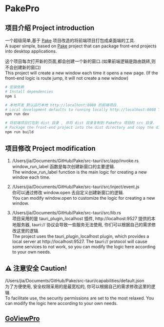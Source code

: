 # PakePro
## 项目介绍 Project introduction
一个超级简单,基于 [Pake](https://github.com/tw93/Pake/#) 项目改造的将前端项目打包成桌面端的工具. <br>
A super simple, based on [Pake](https://github.com/tw93/Pake/#) project that can package front-end projects into desktop applications.

这个项目每次打开新的页面,都会创建一个新的窗口.(如果前端逻辑是路由跳转,则不会创建新的窗口) <br>
This project will create a new window each time it opens a new page. (If the front-end logic is route jump, it will not create a new window)

```sh
# 安装依赖
# Install dependencies
npm i

# 本地开发 默认运行本地 http://localhost:8080 的前端项目.
# Local development defaults to running locally http://localhost:8080 The front-end project.
npm run dev

# 将前端项目打包到 dist 目录 , 并将 dist 目录复制到 PakePro 项目的 src 目录.
# Package the front-end project into the dist directory and copy the dist directory to the src directory of the PakePro project.
npm run build
```

## 项目修改 Project modification

1. /Users/jia/Documents/GitHub/Pake/src-tauri/src/app/invoke.rs <br>
  window_run_label 函数是每次创建新窗口的主要逻辑. <br>
  The window_run_label function is the main logic for creating a new window each time. <br>

2. /Users/jia/Documents/GitHub/Pake/src-tauri/src/inject/event.js <br>
  你可以通过修改 window.open 去自定义创建新窗口的逻辑. <br>
  You can modify window.open to customize the logic for creating a new window. <br>
  
3. /Users/jia/Documents/GitHub/Pake/src-tauri/src/lib.rs <br>
  项目采用的是 tauri_plugin_localhost 插件, http://localhost:9527 提供的本地服务器, tauri:// 协议会导致一些服务无法使用, 你们可以根据自己的需求修改这里的逻辑. <br>
  The project uses the tauri_plugin_localhost plugin, which provides a local server at http://localhost:9527. The tauri:// protocol will cause some services to not work, so you can modify the logic here according to your own needs. <br>

## ⚠️ 注意安全 Caution!
  /Users/jia/Documents/GitHub/Pake/src-tauri/capabilities/default.json <br>
  为了方便使用, 安全权限采用的是最宽松的, 你可以根据自己的需求修改这里的逻辑. <br>
  To facilitate use, the security permissions are set to the most relaxed. You can modify the logic here according to your own needs.

## [GoViewPro](https://ai.goviewlink.com/saas/)